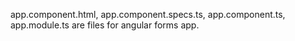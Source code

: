 app.component.html, app.component.specs.ts, app.component.ts, app.module.ts are files for angular forms app.

